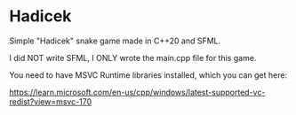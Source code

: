 # Hadicek
Simple "Hadicek" snake game made in C++20 and SFML.

I did NOT write SFML, I ONLY wrote the main.cpp file for this game.

You need to have MSVC Runtime libraries installed, which you can get here: 

https://learn.microsoft.com/en-us/cpp/windows/latest-supported-vc-redist?view=msvc-170
